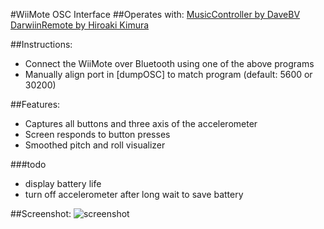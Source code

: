 #WiiMote OSC Interface
##Operates with: 
[MusicController by DaveBV](https://github.com/davebv/Music-Controller)  
[DarwiinRemote by Hiroaki Kimura](http://code.google.com/p/darwiinosc/source/browse/)

##Instructions:
* Connect the WiiMote over Bluetooth using one of the above programs
* Manually align port in [dumpOSC] to match program (default: 5600 or 30200)

##Features:
* Captures all buttons and three axis of the accelerometer
* Screen responds to button presses
* Smoothed pitch and roll visualizer

###todo
* display battery life
* turn off accelerometer after long wait to save battery


##Screenshot:
![screenshot](https://github.com/robbykraft/WiiMote/raw/master/screenshot.png)